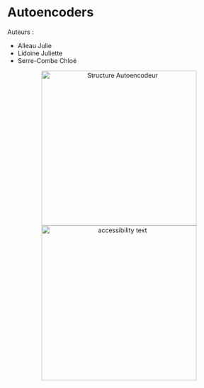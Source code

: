 # Autoencoders

Auteurs : 
 * Alleau Julie
 * Lidoine Juliette
 * Serre-Combe Chloé

<p align="center">
  <img src=https://pic2.zhimg.com/v2-86cbd5045efdbebec7961c1cce619fcd_b.jpg width="350" title="Structure Autoencodeur">
  <img src="your_relative_path_here_number_2_large_name" width="350" alt="accessibility text">
</p>
